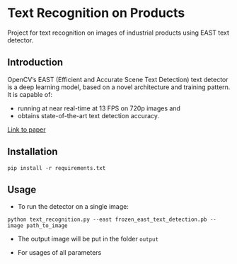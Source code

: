 # Text Recognition on Products
Project for text recognition on images of industrial products using EAST text detector.

## Introduction
OpenCV’s EAST (Efficient and Accurate Scene Text Detection) text detector is a deep learning model, based on a novel architecture and training pattern. It is capable of:

- running at near real-time at 13 FPS on 720p images and
- obtains state-of-the-art text detection accuracy.

[Link to paper](https://arxiv.org/pdf/1704.03155.pdf)

## Installation
`pip install -r requirements.txt`

## Usage
- To run the detector on a single image:

 `python text_recognition.py --east frozen_east_text_detection.pb --image path_to_image`

- The output image will be put in the folder `output`

- For usages of all parameters
